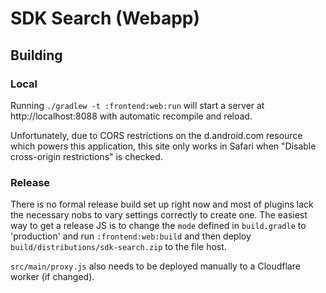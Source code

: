 SDK Search (Webapp)
===================

Building
--------

### Local

Running `./gradlew -t :frontend:web:run` will start a server at http://localhost:8088 with
automatic recompile and reload.

Unfortunately, due to CORS restrictions on the d.android.com resource which powers this application,
this site only works in Safari when "Disable cross-origin restrictions" is checked.


### Release

There is no formal release build set up right now and most of plugins lack the necessary nobs to
vary settings correctly to create one. The easiest way to get a release JS is to change the `mode`
defined in `build.gradle` to 'production' and run `:frontend:web:build` and then deploy
`build/distributions/sdk-search.zip` to the file host.

`src/main/proxy.js` also needs to be deployed manually to a Cloudflare worker (if changed).
